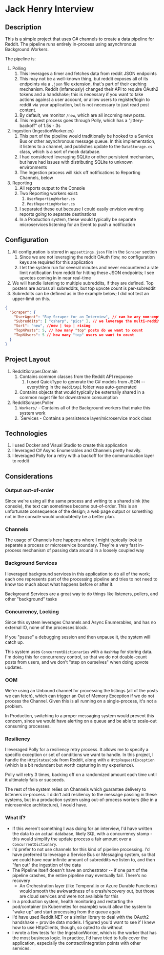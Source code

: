 # Jack Henry Interview

## Description

This is a simple project that uses C# channels to create a data pipeline for Reddit. The pipeline runs entirely in-process using asynchronous Background Workers. 

The pipeline is:

1. Polling
    1. This leverages a timer and fetches data from reddit JSON endpoints
    2. This may not be a well-known thing, but reddit exposes all of its endpoints via a `.json` file extension, that's part of their caching mechanism. Reddit (infamously) changed their API to require OAuth2 tokens and a handshake; this is necessary if you want to take actions against a user account, or allow users to register/login to reddit via your application, but is not necessary to just read post content.
    3. By default, we monitor `/new`, which are all incoming new posts.
    4. This request process goes through Polly, which has a "jittery-backoff" of 1.5s - 3s
2. Ingestion (IngestionWorker.cs)
    1. This part of the pipeline would traditionally be hooked to a Service Bus or other asynchronous message queue. In this implementation, it listens to a channel, and publishes update to the `DataStorage.cs` class, which is a sort of mock database.
    2. I had considered leveraging SQLite or other persistent mechanism, but have had issues with distributing SQLite to unknown environments
    3. The Ingestion process will kick off notifications to Reporting Channels, below
3. Reporting
    1. All reports output to the Console
    1. Two Reporting workers exist:
        1. `UserReportingWorker.cs`
        2. `PostReportingWorker.cs`
    2. I separated these out because I could easily envision wanting reports going to separate destinations
    3. In a Production system, these would typically be separate microservices listening for an Event to push a notification

## Configuration

1. All configuration is stored in `appsettings.json` file in the `Scraper` section
    1. Since we are not leveraging the reddit OAuth flow, no configuration keys are required for this application
    2. I let the system run for several minutes and never encountered a rate limit notification from reddit for hitting these JSON endpoints; I see upvotes coming in in near real-time
2. We will handle listening to multiple subreddits, if they are defined. Top posters are across all subreddits, but top upvote count is per-subreddit
3. Subreddits can be defined as in the example below; I did not test an upper-limit on this.

```json
{
  "Scraper": {
    "UserAgent": "Ray Scraper for an Interview", // can be any non-empty value
    "Subreddits": [ "csharp", "pics" ], // we leverage the multi-reddit capability by concatening subreddits together to browse
    "Sort": "new", //new | top | rising
    "TopNPosts": 5, // how many "top" posts do we want to count
    "TopNUsers": 5 // how many "top" users we want to count
  }
}
```

## Project Layout

1. RedditScraper.Domain
    1. Contains common classes from the Reddit API response
        1. I used QuickType to generate the C# models from JSON -- everything in the `RedditApi` folder was auto-generated
    2. Contains objects that would typically be externally shared in a common nuget file for downstream consumption
2. RedditScraper.Poller
    1. `Workers/` - Contains all of the Background workers that make this system work
    2. `Services - Contains a persistence layer/microservice mock class

## Technologies

1. I used Docker and Visual Studio to create this application
2. I leveraged C# Async Enumerables and Channels pretty heavily. 
3. I leveraged Polly for a retry with a backoff for the communication layer to reddit

## Considerations

### Output out-of-order

Since we're using all the same process and writing to a shared sink (the console), the text can sometimes become out-of-order. This is an unfortunate consequence of the design; a web page output or something not in the console would undoubtedly be a better plan.

### Channels

The usage of Channels here happens where I might typically look to separate a process or microservice boundary. They're a very fast in-process mechanism of passing data around in a loosely coupled way

### Background Services

I leveraged background services in this application to do all of the work; each one represents part of the processing pipeline and tries to not need to know too much about what happens before or after it.

Background Services are a great way to do things like listeners, pollers, and other "background" tasks

### Concurrency, Locking

Since this system leverages Channels and Async Enumerables, and has no external IO, none of the processes block. 

If you "pause" a debugging session and then unpause it, the system will catch up.

This system uses `ConcurrentDictionaries` with a `HashMap` for storing data. I'm doing this for concurrency control, so that we do not double-count posts from users, and we don't "step on ourselves" when doing upvote updates.

### OOM

We're using an Unbound channel for processing the listings (all of the posts we can fetch), which can trigger an Out of Memory Exception if we do not process the Channel. Given this is all running on a single-process, it's not a problem.

In Production, switching to a proper messaging system would prevent this concern, since we would have alerting on a queue and be able to scale-out consuming processes.

### Resiliency

I leveraged Polly for a resiliency retry process. It allows me to specify a specific exception or set of conditions we want to handle. In this project, I handle the `HttpStatusCode` from Reddit, along with a `HttpRequestException` (which is a bit redundant but worth capturing in my experience).

Polly will retry 3 times, backing off on a randomized amount each time until it ultimately fails or succeeds.

The rest of the system relies on Channels which guarantee delivery to listeners in-process. I didn't add resiliency to the message passing in these systems, but in a production system using out-of-process workers (like in a microservice architecture), I would have.

### What If?

* If this weren't something I was doing for an interview, I'd have written the data to an actual database, likely SQL with a concurrency stamp - this would simplify the update process a fair amount over a `ConcurrentDictionary`.
* I'd prefer to not use channels for this kind of pipeline processing. I'd have preferred to leverage a Service Bus or Messaging system, so that we could have near infinite amount of subreddits we listen to, and then "fan out" the ingestion of the data
* The Pipeline itself doesn't have an orchestrator -- if one part of the pipeline crashes, the entire pipeline may eventually fail. There's no recovery
    * An Orchestration layer (like Temporal.io or Azure Durable Functions) would smooth the awkwardness of a crash/recovery out, but those are cloud services and were not available for this
* In a production system, health monitoring and restarting the pod/container (in Kubernetes for example) would allow the system to "wake up" and start processing from the queue again
* I'd have used Reddit.NET or a similar library to deal with the OAuth2 handshake + provide data models. I figured you'd want to see if I knew how to use HttpClients, though, so opted to do without
* I wrote a few tests for the IngestionWorker, which is the worker that has the most business logic. In practice, I'd have tried to fully cover the application, especially the contract/integration points with other services.